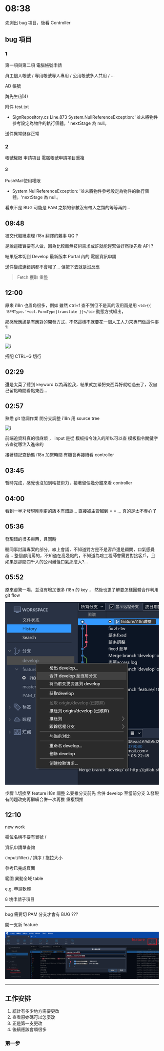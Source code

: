 # 08:38

先測出 bug 項目，後看 Controller

## bug 項目

### 1

第一項與第二項 電腦帳號申請

員工個人帳號 / 專用帳號專人專用 / 公用帳號多人共用 / ...

AD 帳號

魏先生(部4)

附件 test.txt

* SignRepository.cs Line.873 System.NullReferenceException: '並未將物件參考設定為物件的執行個體。' nextStage 為 null。

送件異常儲存正常

### 2

帳號權限 申請項目 電腦帳號申請項目重複

#### 3

PushMail使用權限

* System.NullReferenceException: '並未將物件參考設定為物件的執行個體。'nextStage 為 null。

看來不是 BUG 可能是 PAM 之類的參數沒有帶入之類的等等再問...

## 09:48

被交代繼續處理 i18n 翻譯的雜事 QQ ?

是說這確實要有人做，因為比較雜無技術需求或許就能趕緊做好然後先看 API ?

結果版本切到 Develop 最新版本 Portal 內的 電腦資訊申請

送件變成連錯誤都不會報了... 但按下去就是沒反應

> Fetch 獲取 重整

## 12:00

原來 i18n 也眉角很多，例如 雖然 ctrl+f 查不到但不是真的沒用而是用 `<td>{{ 'BPMType.'+col.FormType|translate }}</td>` 動態方式組出，

那感覺應該是有應對的開發方式，不然這樣不就要花一個人工人力來專門做這件事 ?!

![i](../img/i18nreallydothis.png)

![i](../img/i18nreallydothis2.png)

搭配 CTRL+G 切行

## 02:29

還是太菜了聽到 keyword 以為再說我，結果就加緊把東西弄好就給過去了，沒自己留點時間看點東西...

## 02:57

熟悉 git 協調作業 開分支調整 i18n 用 source tree

![i](../img/sourcetree分支.png)

前端追資料真的很麻煩 ， input 是從 模板指令注入的所以可以查 模板指令關鍵字 去查從哪注入進來的

接著標記查動態 i18n 加緊時間 有機會再接續看 controller

## 03:45

暫時完成，感覺也沒加到啥技術力，接著留個幾分鐘來看 controller

## 04:00

看到一半才發現剛剛更的版本有錯誤... 直接被主管贓到 = = ... 真的是太不專心了

## 05:36

發現錯的很多東西，且同時

聽同事討論專案的部分，線上會議，不知道對方是不是客戶還是顧問，口氣感覺超... 整個都用罵的，不知道在高幾點的，不知道為啥工程師會需要對接客戶，且如果是那間四千人的公司難怪口氣那麼大?...

## 05:52

原來虛驚一場，並沒有增加很多 i18n 的 key ， 然後也更了解要怎樣團體合作利用 git flow

![img](/sinda-notes/img/developbranh.png)

步驟 1.切換至 feature i18n 調整  2.要推分支前先 合併 develop 至當前分支 3.發現有問題改完再繼續合併一次再推 重複類推

## 12:10

new work

欄位名稱不要有冒號 /

資訊申請單查詢

(input/filter) / 排序 / 拖拉大小

參考已完成頁面

範圍 異動全域 table

e.g. 申請軟體

8 塊申請子項目

---

bug 需要切 PAM 分支才會有 BUG ???

開一支新 feature

![alt](/sinda-notes/img/feature.png)

---

## 工作安排

1. 統計有多少地方需要更改
2. 查看原始碼可以怎麼改
3. 正是第一支更改
4. 後續應該會順很多

### 第一步

